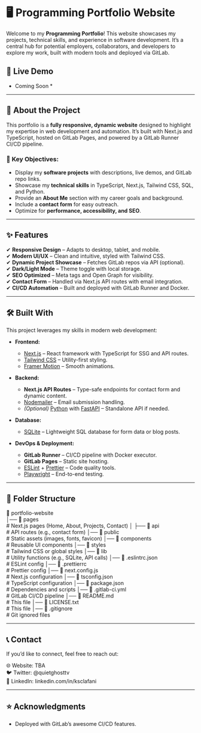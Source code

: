 # 🖥️ Programming Portfolio Website

Welcome to my **Programming Portfolio**! This website showcases my projects, technical skills, and experience in software development. It’s a central hub for potential employers, collaborators, and developers to explore my work, built with modern tools and deployed via GitLab.

## 🚀 Live Demo

* Coming Soon *
<!-- View the live version here: [Portfolio Link](https://<your-username>.gitlab.io/<repo-name>) *(Update after deployment)* -->

---

## 📌 About the Project

This portfolio is a **fully responsive, dynamic website** designed to highlight my expertise in web development and automation. It’s built with Next.js and TypeScript, hosted on GitLab Pages, and powered by a GitLab Runner CI/CD pipeline.

### 🎯 **Key Objectives:**

- Display my **software projects** with descriptions, live demos, and GitLab repo links.
- Showcase my **technical skills** in TypeScript, Next.js, Tailwind CSS, SQL, and Python.
- Provide an **About Me** section with my career goals and background.
- Include a **contact form** for easy outreach.
- Optimize for **performance, accessibility, and SEO**.

---

## ✨ Features

✔ **Responsive Design** – Adapts to desktop, tablet, and mobile.  
✔ **Modern UI/UX** – Clean and intuitive, styled with Tailwind CSS.  
✔ **Dynamic Project Showcase** – Fetches GitLab repos via API (optional).  
✔ **Dark/Light Mode** – Theme toggle with local storage.  
✔ **SEO Optimized** – Meta tags and Open Graph for visibility.  
✔ **Contact Form** – Handled via Next.js API routes with email integration.  
✔ **CI/CD Automation** – Built and deployed with GitLab Runner and Docker.

---

## 🛠️ Built With

This project leverages my skills in modern web development:

- **Frontend:**
  - [Next.js](https://nextjs.org/) – React framework with TypeScript for SSG and API routes.
  - [Tailwind CSS](https://tailwindcss.com/) – Utility-first styling.
  - [Framer Motion](https://www.framer.com/motion/) – Smooth animations.

- **Backend:**
  - **Next.js API Routes** – Type-safe endpoints for contact form and dynamic content.
  - [Nodemailer](https://nodemailer.com/) – Email submission handling.
  - *(Optional)* [Python](https://www.python.org/) with [FastAPI](https://fastapi.tiangolo.com/) – Standalone API if needed.

- **Database:**
  - [SQLite](https://www.sqlite.org/) – Lightweight SQL database for form data or blog posts.

- **DevOps & Deployment:**
  - **GitLab Runner** – CI/CD pipeline with Docker executor.
  - **GitLab Pages** – Static site hosting.
  - [ESLint](https://eslint.org/) + [Prettier](https://prettier.io/) – Code quality tools.
  - [Playwright](https://playwright.dev/) – End-to-end testing.

---

## 📂 Folder Structure
📂 portfolio-website<br>
│── 📁 pages<br>          # Next.js pages (Home, About, Projects, Contact)
│   ├── 📁 api<br>        # API routes (e.g., contact form)
│── 📁 public<br>         # Static assets (images, fonts, favicon)
│── 📁 components<br>     # Reusable UI components
│── 📁 styles<br>         # Tailwind CSS or global styles
│── 📁 lib<br>            # Utility functions (e.g., SQLite, API calls)
│── 📄 .eslintrc.json<br> # ESLint config
│── 📄 .prettierrc<br>    # Prettier config
│── 📄 next.config.js<br> # Next.js configuration
│── 📄 tsconfig.json<br>  # TypeScript configuration
│── 📄 package.json<br>   # Dependencies and scripts
│── 📄 .gitlab-ci.yml<br> # GitLab CI/CD pipeline
│── 📄 README.md<br>      # This file
│── 📄 LICENSE.txt<br>      # This file
│── 📄 .gitignore<br>     # Git ignored files

---

## 📞 Contact

If you’d like to connect, feel free to reach out:
 
🌐 Website: TBA<br> 
🐦 Twitter: @quietghosttv<br> 
💼 LinkedIn: linkedin.com/in/ksclafani<br>  

---

## ⭐ Acknowledgments

- Deployed with GitLab’s awesome CI/CD features.
